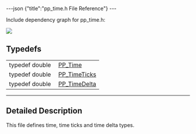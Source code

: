 ---json {"title":"pp\_time.h File Reference"} ---

Include dependency graph for pp\_time.h:

![](/docs/native-client/pepper_dev/c/pp__time_8h__incl.png)

Typedefs
--------

<table><tbody><tr class="odd"><td style="text-align: right;">typedef double </td><td><a href="/docs/native-client/pepper_dev/c/group___typedefs#ga537b277d2116e42b6acfe9323d40e1a0" class="el">PP_Time</a></td></tr><tr class="even"><td style="text-align: right;">typedef double </td><td><a href="/docs/native-client/pepper_dev/c/group___typedefs#ga71cb1042cdeb38d7881b121f3b09ce94" class="el">PP_TimeTicks</a></td></tr><tr class="odd"><td style="text-align: right;">typedef double </td><td><a href="/docs/native-client/pepper_dev/c/group___typedefs#ga3962a5355895925a757f613567e422fa" class="el">PP_TimeDelta</a></td></tr></tbody></table>

------------------------------------------------------------------------

<span id="details" class="anchor" style="margin: 0;"></span>

Detailed Description
--------------------

This file defines time, time ticks and time delta types.
